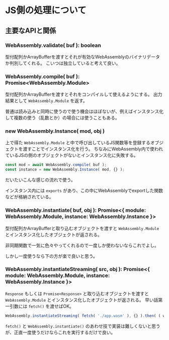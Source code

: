 # JS側の処理について

## 主要なAPIと関係

### WebAssembly.validate( buf ): boolean

型付配列かArrayBufferを渡すとそれが有効なWebAssemblyのバイナリデータか判別してくれる。
こいつは独立していると考えて良い。

### WebAssembly.compile( buf ): Promise<WebAssembly.Module>

型付配列かArrayBufferを渡すとそれをコンパイルして使えるようにする。
出力結果として `WebAssembly.Module` を返す。

普通は読み込みと同時に使うので使う機会はほぼないが、例えばインスタンス化して複数の使う（乱数とか）の場合には使うこともある。

### new WebAssembly.Instance( mod, obj )

上で得た `WebAssembly.Module` と中で呼び出しているJS関数等を登録するオブジェクトを渡すことでインスタンス化を行う。
ちなみにWebAssembly内で使われているJSの側のオブジェクトがないとインスタンス化に失敗する。

```js
const mod = await WebAssembly.compile( buf );
const instance = new WebAssembly.Instance( mod, {} );
```

だいたいこんな感じの流れで使う。

インスタンス内には `exports` があり、この中にWebAssemblyでexportした関数などが格納されている。

### WebAssembly.instantiate( buf, obj ): Promise<{ module: WebAssembly.Module, instance: WebAssembly.Instance }>

型付配列かArrayBufferと取り込むオブジェクトを渡すと `WebAssembly.Module` とインスタンス化したオブジェクトが返される。

非同期関数で一気に色々やってくれるので一度しか使わないならこれでよし。

しかし一度使うなら下の方が楽で良いと思う。

### WebAssembly.instantiateStreaming( src, obj ): Promise<{ module: WebAssembly.Module, instance: WebAssembly.Instance }>

`Response` もしくは `Promise<Response>` と取り込むオブジェクトを渡すと `WebAssembly.Module` とインスタンス化したオブジェクトが返される。
早い話第一引数には `fetch()` を渡せばOK。

```js
WebAssembly.instantiateStreaming( fetch( './app.wasm' ), {} ).then( ( wasm ) => {} ):
```

`fetch()` と `WebAssembly.instantiate()` のあわせ技で実装は難しくないと思うが、正直一度使うだけならこれを実行するだけで良い。
